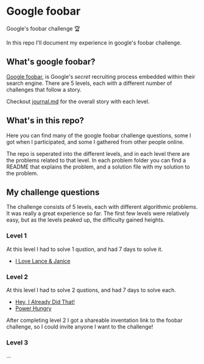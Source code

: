 # Google foobar
Google's foobar challenge 🏆

In this repo I'll document my experience in google's foobar challenge.

## What's google foobar?
[Google foobar](https://foobar.withgoogle.com), is Google's *secret* recruiting process embedded within their search engine. There are 5 levels, each with a different number of challenges that follow a story.

Checkout [journal.md](https://github.com/ido-hi/google-foobar/blob/master/journal.md) for the overall story with each level.


## What's in this repo?
Here you can find many of the google foobar challenge questions, some I got when I participated, and some I gathered from other people online.

The repo is seperated into the different levels, and in each level there are the problems related to that level. In each problem folder you can find a README that explains the problem, and a solution file with my solution to the problem.


## My challenge questions
The challenge consists of 5 levels, each with different algorithmic problems. It was really a great experience so far. The first few levels were relatively easy, but as the levels peaked up, the difficulty gained heights.

### Level 1
At this level I had to solve 1 qustion, and had 7 days to solve it.
- [I Love Lance & Janice](https://github.com/ido-hi/google-foobar/tree/master/level-1/i-love-lance-janice)

### Level 2
At this level I had to solve 2 qustions, and had 7 days to solve each.
- [Hey, I Already Did That!](https://github.com/ido-hi/google-foobar/tree/master/level-2/hey-i-already-did-that)
- [Power Hungry](https://github.com/ido-hi/google-foobar/tree/master/level-2/power-hungry)

After completing level 2 I got a shareable inventation link to the foobar challenge, so I could invite anyone I want to the challenge!

### Level 3
...
